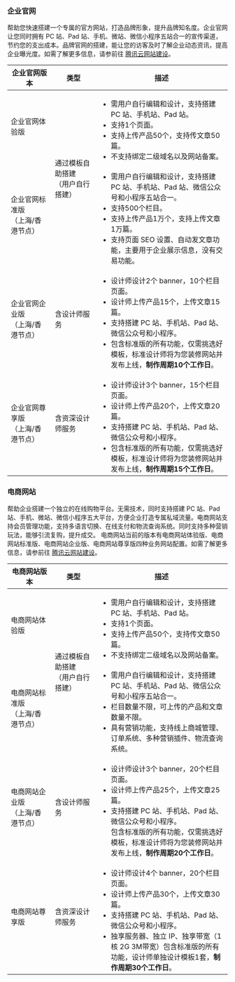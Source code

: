 
### 企业官网
帮助您快速搭建一个专属的官方网站，打造品牌形象，提升品牌知名度。企业官网让您同时拥有 PC 站、Pad 站、手机、微站、微信小程序五站合一的宣传渠道，节约您的支出成本。品牌官网的搭建，能让您的访客及时了解企业动态资讯，提高企业曝光度。如需了解更多信息，请参前往 [腾讯云网站建设](https://cloud.tencent.com/act/pro/new-websites?from=17322)。

<table>
<thead>
  <tr>
    <th width="20%">企业官网版本</th>
    <th width="20%">类型</th>
    <th>描述</th>
  </tr>
</thead>
<tbody>
  <tr>
    <td>企业官网体验版</td>
    <td rowspan=2>通过模板自助搭建<br>（用户自行搭建）</td>
    <td><ul class="params"><li>需用户自行编辑和设计，支持搭建 PC 站、手机站、Pad 站。</li><li>支持1个页面。</li><li>支持上传产品50个，支持传文章50篇。</li><li>不支持绑定二级域名以及网站备案。</li></ul></td>
  </tr>
  <tr>
    <td>企业官网标准版<br>（上海/香港节点）
</td>
    <td><ul class="params"><li>需用户自行编辑和设计，支持搭建 PC 站、手机站、Pad 站、微信公众号和小程序五站合一。</li><li>支持500个栏目。</li><li>支持上传产品1万个，支持上传文章1万篇。</li><li>支持页面 SEO 设置、自动发文章功能，主要用于企业展示信息，没有交易功能。</li></ul></td>
  </tr>
  <tr>
    <td>企业官网企业版<br>（上海/香港节点）
</td>
    <td>含设计师服务</td>
    <td><ul class="params"><li>设计师设计2个 banner，10个栏目页面。</li><li>设计师上传产品15个，上传文章15篇。</li><li>支持搭建 PC 站、手机站、Pad 站、微信公众号和小程序。</li><li>包含标准版的所有功能，仅需挑选好模板，标准设计师将为您装修网站并发布上线，<b>制作周期10个工作日</b>。</li></ul></td>
  </tr>
	 <tr>
    <td>企业官网尊享版<br>（上海/香港节点）
</td>
    <td>含资深设计师服务</td>
    <td><ul class="params"><li>设计师设计3个 banner，15个栏目页面。</li>
		<li>设计师上传产品20个，上传文章20篇。</li>
		<li>支持搭建 PC 站、手机站、Pad 站、微信公众号和小程序。</li>
		<li>包含标准版的所有功能，仅需挑选好模板，标准设计师将为您装修网站并发布上线，<b>制作周期15个工作日</b>。</li>
		</ul>
		</td>
  </tr>
</tbody>
</table>





### 电商网站
帮助企业搭建一个独立的在线购物平台。无需技术，同时支持搭建 PC 站、Pad 站、手机、微站、微信小程序五大平台，方便企业打造专属私域流量。电商网站支持会员管理功能，支持多语言切换、在线支付和物流查询系统。同时支持多种营销玩法，能够引流复购，提升成交。
电商网站当前的版本有电商网站体验版、电商网站标准版、电商网站企业版、电商网站尊享版四种业务网站配置。如需了解更多信息，请参前往 [腾讯云网站建设](https://cloud.tencent.com/act/pro/new-websites?from=17322)。

<table>
<thead>
  <tr>
    <th width="20%">电商网站版本</th>
    <th width="20%">类型</th>
    <th>描述</th>
  </tr>
</thead>
<tbody>
  <tr>
    <td>电商网站体验版</td>
    <td rowspan=2>通过模板自助搭建<br>（用户自行搭建）</td>
    <td><ul class="params">
		<li>需用户自行编辑和设计，支持搭建 PC 站、手机站、Pad 站。</li>
		<li>支持1个页面。</li>
		<li>支持上传产品50个，支持传文章50篇。</li>
		<li>不支持绑定二级域名以及网站备案。</li>
		</ul>
		</td>
  </tr>
  <tr>
    <td>电商网站标准版<br>（上海/香港节点）</td>
    <td>
		<ul class="params">
		<li>需用户自行编辑和设计，支持搭建 PC 站、手机站、Pad 站、微信公众号和小程序五站合一。</li>
		<li>栏目数量不限，可上传的产品和文章数量不限。</li>
		<li>具有营销功能，支持线上商城管理、订单系统、多种营销插件、物流查询系统。</li>
		</ul></td>
  </tr>
  <tr>
    <td>电商网站企业版<br>（上海/香港节点）
</td>
    <td>含设计师服务</td>
    <td>
		<ul class="params">
		<li>设计师设计3个 banner，20个栏目页面。</li>
		<li>设计师上传产品25个，上传文章25篇。</li>
		<li>支持搭建 PC 站、手机站、Pad 站、微信公众号和小程序。</li>
		</li>包含标准版的所有功能，仅需挑选好模板，标准设计师将为您装修网站并发布上线，<b>制作周期20个工作日</b>。</li>
		</ul>
		</td>
  </tr>
  <tr>
    <td>电商网站尊享版</td>
    <td>含资深设计师服务</td>
    <td>
		<ul class="params">
		<li>设计师设计4个 banner，20个栏目页面。</li>
		<li>设计师上传产品30个，上传文章30篇。</li>
		<li>支持搭建 PC 站、手机站、Pad 站、微信公众号和小程序。</li>
		<li>独享服务器、独立 IP、独享带宽（1核 2G 3M带宽）包含标准版的所有功能，设计师单独设计模板1套，<b>制作周期30个工作日</b>。</li>
		</ul>
		</td>
  </tr>
</tbody>
</table>


<style>
 .params{margin-bottom:0px !important}
</style>

